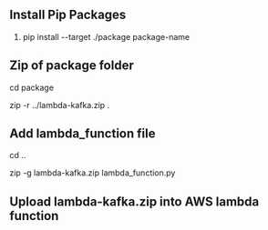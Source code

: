 ## Install Pip Packages
1. pip install --target ./package package-name

## Zip of package folder
cd package

zip -r ../lambda-kafka.zip .

## Add lambda_function file
cd ..

zip -g lambda-kafka.zip lambda_function.py


## Upload lambda-kafka.zip into AWS lambda function
